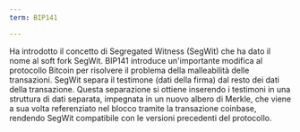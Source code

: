 ```yaml
---
term: BIP141

---
```

Ha introdotto il concetto di Segregated Witness (SegWit) che ha dato il nome al soft fork SegWit. BIP141 introduce un'importante modifica al protocollo Bitcoin per risolvere il problema della malleabilità delle transazioni. SegWit separa il testimone (dati della firma) dal resto dei dati della transazione. Questa separazione si ottiene inserendo i testimoni in una struttura di dati separata, impegnata in un nuovo albero di Merkle, che viene a sua volta referenziato nel blocco tramite la transazione coinbase, rendendo SegWit compatibile con le versioni precedenti del protocollo.